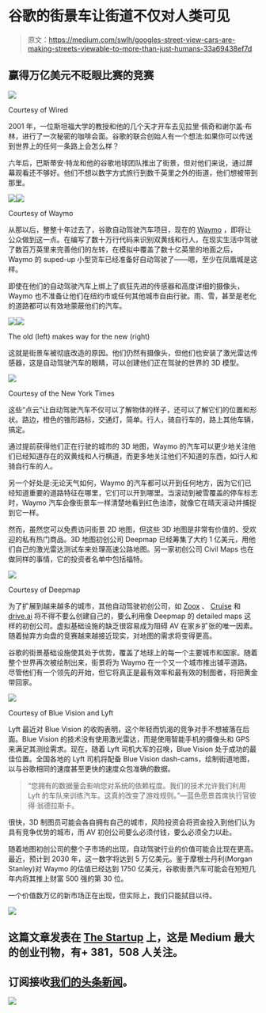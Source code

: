 # 谷歌的街景车让街道不仅对人类可见

> 原文：<https://medium.com/swlh/googles-street-view-cars-are-making-streets-viewable-to-more-than-just-humans-33a69438ef7d>

## 赢得万亿美元不眨眼比赛的竞赛

![](img/464ff37168465eac1a17f41e72662c3a.png)

Courtesy of Wired

2001 年，一位斯坦福大学的教授和他的几个天才开车去见拉里·佩奇和谢尔盖·布林，进行了一次秘密的咖啡会面。谷歌的联合创始人有一个想法:如果你可以传送到世界上的任何一条路上会怎么样？

六年后，巴斯蒂安·特龙和他的谷歌地球团队推出了街景，但对他们来说，通过屏幕观看还不够好。他们不想以数字方式旅行到数千英里之外的街道，他们想被带到那里。

![](img/2f70583048e2aee304187873e9bf593b.png)![](img/67218ac83bbe9570822d850fd0f47b6b.png)

Courtesy of Waymo

从那以后，整整十年过去了，谷歌自动驾驶汽车项目，现在的 [Waymo](http://waymo.com) ，即将让公众做到这一点。在编写了数十万行代码来识别双黄线和行人，在现实生活中驾驶了数百万英里来完善他们的左转，在模拟中覆盖了数十亿英里的地面之后，Waymo 的 suped-up 小型货车已经准备好自动驾驶了——嗯，至少在凤凰城是这样。

即使在他们的自动驾驶汽车上绑上了疯狂先进的传感器和高度详细的摄像头，Waymo 也不准备让他们在纽约市或任何其他城市自由行驶。雨、雪，甚至是老化的道路都可以有效地蒙蔽他们的汽车。

![](img/80bca1b5b139e81be92c5761ca2f7d5a.png)![](img/c68281ff46fe23462f13768dec8864d1.png)

The old (left) makes way for the new (right)

这就是街景车被彻底改造的原因。他们仍然有摄像头，但他们也安装了激光雷达传感器，这是自动驾驶汽车的眼睛，可以创建他们正在驾驶的世界的 3D 模型。

![](img/a96c4c4212980382ace00fe5aedcd83e.png)

Courtesy of the New York Times

这些“点云”让自动驾驶汽车不仅可以了解物体的样子，还可以了解它们的位置和形状。路边，橙色的锥形路标，交通灯，简单。行人，骑自行车的，路上其他车辆，搞定。

通过提前获得他们正在行驶的城市的 3D 地图，Waymo 的汽车可以更少地关注他们已经知道存在的双黄线和人行横道，而更多地关注他们不知道的东西，如行人和骑自行车的人。

另一个好处是:无论天气如何，Waymo 的汽车都可以开到任何地方，因为它们已经知道重要的道路特征在哪里，它们可以开到哪里。当滚动到被雪覆盖的停车标志时，Waymo 汽车会像街景车一样清楚地看到红色油漆，就像它在晴天滚动并捕捉到它一样。

然而，虽然您可以免费访问街景 2D 地图，但这些 3D 地图是非常有价值的、受欢迎的私有热门商品。3D 地图初创公司 Deepmap 已经筹集了大约 1 亿美元，用他们自己的激光雷达测试车来处理高速公路地图。另一家初创公司 Civil Maps 也在做同样的事情，它的投资者名单中包括福特。

![](img/b36221bea253c88ff0a6ea2c50b6cff0.png)

Courtesy of Deepmap

为了扩展到越来越多的城市，其他自动驾驶初创公司，如 [Zoox](http://zoox.com) 、 [Cruise](http://getcruise.com) 和 [drive.ai](http://drive.ai) 将不得不要么创建自己的，要么利用像 Deepmap 的 detailed maps 这样的初创公司。虚拟基础设施的缺乏很容易成为阻碍 AV 在家乡扩张的唯一因素。随着抛弃方向盘的竞赛越来越接近现实，对地图的需求将变得更高。

谷歌的街景基础设施使其处于优势，覆盖了地球上的每一个主要城市和国家。随着整个世界再次被绘制出来，街景将为 Waymo 在一个又一个城市推出铺平道路。尽管他们有一个领先的开始，但它将真正是最有效率和最有效的制图者，将把黄金带回家。

![](img/8e1ce2ac2545a1e201d9a599d4c644ee.png)

Courtesy of Blue Vision and Lyft

Lyft 最近对 Blue Vision 的收购表明，这个年轻而饥渴的竞争对手不想被落在后面。Blue Vision 的技术没有使用激光雷达，而是使用智能手机的摄像头和 GPS 来满足其测绘需求。现在，随着 Lyft 司机大军的召唤，Blue Vision 处于成功的最佳位置。全国各地的 Lyft 司机将配备 Blue Vision dash-cams，绘制街道地图，以与谷歌相同的速度甚至更快的速度众包准确的数据。

> “您拥有的数据量会影响您对系统的依赖程度。我们的技术允许我们利用 Lyft 的车队来训练汽车。这真的改变了游戏规则。”—蓝色愿景首席执行官彼得·翁德拉斯卡。

很快，3D 制图员可能会各自拥有自己的城市，风险投资会将资金投入到他们认为具有竞争优势的城市，而 AV 初创公司要么必须付钱，要么必须全力以赴。

随着地图初创公司的整个子市场的出现，自动驾驶行业的价值可能会比现在更高。最近，预计到 2030 年，这一数字将达到 5 万亿美元。鉴于摩根士丹利(Morgan Stanley)对 Waymo 的估值已经达到 1750 亿美元，谷歌街景汽车可能会在短短几年内将其推上财富 500 强的第 30 位。

一个价值数万亿的新市场正在出现，但实际上，我们只能拭目以待。

[![](img/308a8d84fb9b2fab43d66c117fcc4bb4.png)](https://medium.com/swlh)

## 这篇文章发表在 [The Startup](https://medium.com/swlh) 上，这是 Medium 最大的创业刊物，有+ 381，508 人关注。

## 订阅接收[我们的头条新闻](http://growthsupply.com/the-startup-newsletter/)。

[![](img/b0164736ea17a63403e660de5dedf91a.png)](https://medium.com/swlh)